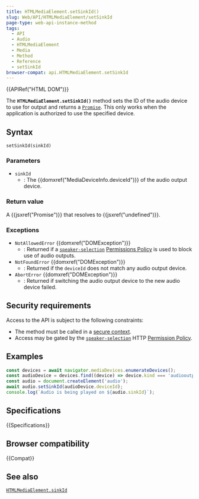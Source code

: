 ```yaml
---
title: HTMLMediaElement.setSinkId()
slug: Web/API/HTMLMediaElement/setSinkId
page-type: web-api-instance-method
tags:
  - API
  - Audio
  - HTMLMediaElement
  - Media
  - Method
  - Reference
  - setSinkId
browser-compat: api.HTMLMediaElement.setSinkId
---
```


{{APIRef("HTML DOM")}}

The **`HTMLMediaElement.setSinkId()`** method sets the ID of the audio device to use for output and returns a [`Promise`](/en-US/docs/Web/JavaScript/Reference/Global_Objects/Promise).
This only works when the application is authorized to use the specified device.

## Syntax

```js-nolint
setSinkId(sinkId)
```

### Parameters

- `sinkId`
  - : The {{domxref("MediaDeviceInfo.deviceId")}} of the audio output device.

### Return value

A {{jsxref("Promise")}} that resolves to {{jsxref("undefined")}}.

### Exceptions

- `NotAllowedError` {{domxref("DOMException")}}
  - : Returned if a [`speaker-selection`](/en-US/docs/Web/HTTP/Headers/Permissions-Policy/speaker-selection) [Permissions Policy](/en-US/docs/Web/HTTP/Permissions_Policy) is used to block use of audio outputs.
- `NotFoundError` {{domxref("DOMException")}}
  - : Returned if the `deviceId` does not match any audio output device.
- `AbortError` {{domxref("DOMException")}}
  - : Returned if switching the audio output device to the new audio device failed.

## Security requirements

Access to the API is subject to the following constraints:

- The method must be called in a [secure context](/en-US/docs/Web/Security/Secure_Contexts).
- Access may be gated by the [`speaker-selection`](/en-US/docs/Web/HTTP/Headers/Permissions-Policy/midi) HTTP [Permission Policy](/en-US/docs/Web/HTTP/Feature_Policy).

## Examples

```js
const devices = await navigator.mediaDevices.enumerateDevices();
const audioDevice = devices.find((device) => device.kind === 'audiooutput');
const audio = document.createElement('audio');
await audio.setSinkId(audioDevice.deviceId);
console.log(`Audio is being played on ${audio.sinkId}`);
```

## Specifications

{{Specifications}}

## Browser compatibility

{{Compat}}

## See also

[`HTMLMediaElement.sinkId`](/en-US/docs/Web/API/HTMLMediaElement/sinkId)
